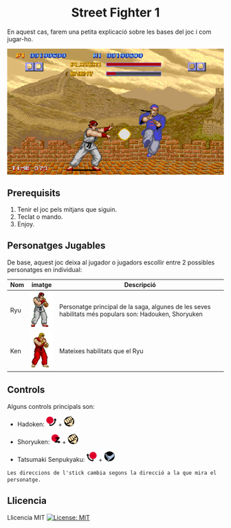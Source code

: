 <!-- start description -->
<h1 align="center"> Street Fighter 1 </h3>
<p>
En aquest cas, farem una petita explicació sobre les bases del joc i com jugar-ho. 
</p>
<img align="center" id="banner" src="img/Street-Fighter-1.png" />

<!-- end description -->

<!-- start prerequisites -->
## Prerequisits
1. Tenir el joc pels mitjans que siguin.
2. Teclat o mando.
3. Enjoy.

<!-- end prerequisites -->

<!-- Característiques -->

## Personatges Jugables

De base, aquest joc deixa al jugador o jugadors escollir entre 2 possibles personatges en individual:

| Nom | imatge | Descripció |
| ----------- | ----------- | ----------- |
| Ryu | <img id="ken" src="img/ryu.webp" /> | Personatge principal de la saga, algunes de les seves habilitats més populars son: Hadouken, Shoryuken |
| Ken | <img id="ken" src="img/ken.webp" /> | Mateixes habilitats que el Ryu |

## Controls

Alguns controls principals son: 

- Hadoken: <img id="F" src="img/Arcade_Stick_QCF.png" /> + <img id="P" src="img/Arcade_Button_Punch.png" />

- Shoryuken: <img id="S" src="img/Arcade_Stick_S.png" /> + <img id="P" src="img/Arcade_Button_Punch.png" />

- Tatsumaki Senpukyaku: <img id="B" src="img/Arcade_Stick_QCB.png" /> + <img id="K" src="img/Arcade_Button_Kick.png" />

```
Les direccions de l'stick cambia segons la direcció a la que mira el personatge.
```

<!-- End característiques -->

<!-- License -->
## Llicencia

Llicencia MIT
[![License: MIT](https://img.shields.io/badge/License-MIT-yellow.svg)](https://opensource.org/licenses/MIT)
<!-- End License -->
